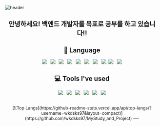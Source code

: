 
![header](https://capsule-render.vercel.app/api?type=slice&color=auto&height=300&section=header&text=Seog-Hwan%20GitHub&fontSize=90)
 <div align=center>
<h2 align="center"> 안녕하세요! 백엔드 개발자를 목표로 공부를 하고 있습니다!! </h2> 


## 📜 Language
<p align="center"> <img src="https://img.shields.io/badge/c-%2300599C.svg?style=for-the-badge&logo=c&logoColor=white"/> &nbsp; <img src ="https://img.shields.io/badge/c%23-%23239120.svg?style=for-the-badge&logo=c-sharp&logoColor=white"/> &nbsp; <img src="https://img.shields.io/badge/JAVA-007396?style=for-the-badge&logo=java&logoColor=white"> &nbsp; <img src="https://img.shields.io/badge/javascript-F7DF1E?style=for-the-badge&logo=javascript&logoColor=black"> &nbsp; <img src="https://img.shields.io/badge/python-3670A0?style=for-the-badge&logo=python&logoColor=ffdd54"/> &nbsp; <img src="https://img.shields.io/badge/oracle-F80000?style=for-the-badge&logo=oracle&logoColor=white"> &nbsp; <img src="https://img.shields.io/badge/mysql-4479A1?style=for-the-badge&logo=mysql&logoColor=white"> &nbsp; <img src="https://img.shields.io/badge/html-E34F26?style=for-the-badge&logo=html5&logoColor=white"> &nbsp;<img src="https://img.shields.io/badge/css-1572B6?style=for-the-badge&logo=css3&logoColor=white"> &nbsp; <img src="https://img.shields.io/badge/github-181717?style=for-the-badge&logo=github&logoColor=white"> 

<br>

## 💻 Tools I've used
<p align="center">
<img src="https://img.shields.io/badge/Spring-6DB33F?style=for-the-badge&logo=Spring&logoColor=white"> &nbsp;  <img src="https://img.shields.io/badge/Visual Studio Code-007ACC?style=for-the-badge&logo=Visual Studio Code&logoColor=white"> &nbsp; <img src="https://img.shields.io/badge/bootstrap-7952B3?style=for-the-badge&logo=bootstrap&logoColor=white"> &nbsp; <img src="https://img.shields.io/badge/Visual Studio-5C2D91?style=for-the-badge&logo=Visual Studio&logoColor=white">  &nbsp; <img src="https://img.shields.io/badge/Eclipse IDE-2C2255?style=for-the-badge&logo=Eclipse IDE&logoColor=white"> &nbsp; <img src="https://img.shields.io/badge/IntelliJ IDEA-000000?style=for-the-badge&logo=IntelliJ IDEA&logoColor=white"> </p>
<br>
[![Top Langs](https://github-readme-stats.vercel.app/api/top-langs/?username=wkdsks97&layout=compact)](https://github.com/wkdsks97/MyStudy_and_Project)
---
</div>
<!-- ## 📩 Ask me about
<a href="mailto:orbitahj@gmail.com"> <img src="https://img.shields.io/badge/Gmail-D14836?style=for-the-badge&logo=gmail&logoColor=white&link=mailto:orbitahj@gmail.com"/> </a>
-- >
<!-- My status
![Anurag's GitHub stats](https://github-readme-stats.vercel.app/api?username=wkdsks97&show_icons=true)
-->

<!--
**wkdsks97/** is a ✨ MyStudy_and_Project ✨ repository because its `README.md` (this file) appears on your GitHub profile.
-->
